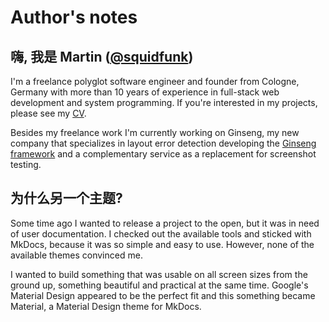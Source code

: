 # Author's notes

## 嗨, 我是 Martin ([@squidfunk][1])

I'm a freelance polyglot software engineer and founder from Cologne, Germany
with more than 10 years of experience in full-stack web development and system
programming. If you're interested in my projects, please see my [CV][2].

Besides my freelance work I'm currently working on Ginseng, my new company that
specializes in layout error detection developing the [Ginseng framework][3] and
a complementary service as a replacement for screenshot testing.

  [1]: https://github.com/squidfunk
  [2]: http://struct.cc/MartinDonathCV.pdf
  [3]: https://github.com/ginseng

## 为什么另一个主题?

Some time ago I wanted to release a project to the open, but it was in need of
user documentation. I checked out the available tools and sticked with MkDocs,
because it was so simple and easy to use. However, none of the available
themes convinced me.

I wanted to build something that was usable on all screen sizes from the ground
up, something beautiful and practical at the same time. Google's Material Design
appeared to be the perfect fit and this something became Material, a Material
Design theme for MkDocs.
